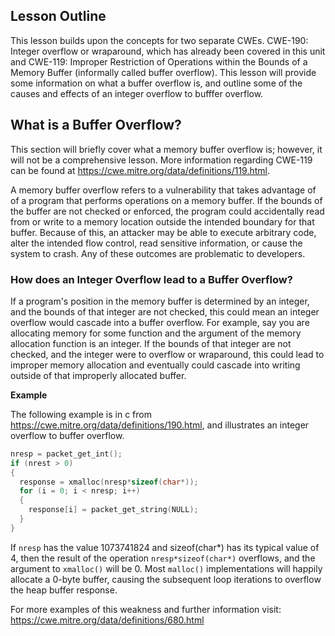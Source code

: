 ## Lesson Outline

This lesson builds upon the concepts for two separate CWEs. CWE-190: Integer overflow or wraparound, which has already been covered in this unit and CWE-119: Improper Restriction of Operations within the Bounds of a Memory Buffer (informally called buffer overflow). This lesson will provide some information on what a buffer overflow is, and outline some of the causes and effects of an integer overflow to bufffer overflow.

## What is a Buffer Overflow?

This section will briefly cover what a memory buffer overflow is; however, it will not be a comprehensive lesson. More information regarding CWE-119 can be found at https://cwe.mitre.org/data/definitions/119.html. 

A memory buffer overflow refers to a vulnerability that takes advantage of of a program that performs operations on a memory buffer. If the bounds of the buffer are not checked or enforced, the program could accidentally read from or write to a memory location outside the intended boundary for that buffer. Because of this, an attacker may be able to execute arbitrary code, alter the intended flow control, read sensitive information, or cause the system to crash. Any of these outcomes are problematic to developers. 

### How does an Integer Overflow lead to a Buffer Overflow?

If a program's position in the memory buffer is determined by an integer, and the bounds of that integer are not checked, this could mean an integer overflow would cascade into a buffer overflow. For example, say you are allocating memory for some function and the argument of the memory allocation function is an integer. If the bounds of that integer are not checked, and the integer were to overflow or wraparound, this could lead to improper memory allocation and eventually could cascade into writing outside of that improperly allocated buffer.

**Example**

The following example is in c from https://cwe.mitre.org/data/definitions/190.html, and illustrates an integer overflow to buffer overflow.
```c
nresp = packet_get_int();
if (nrest > 0)
{
  response = xmalloc(nresp*sizeof(char*));
  for (i = 0; i < nresp; i++)
  {
    response[i] = packet_get_string(NULL);
  }
}
```
If `nresp` has the value 1073741824 and sizeof(char*) has its typical value of 4, then the result of the operation `nresp*sizeof(char*)` overflows, and the argument to `xmalloc()` will be 0. Most `malloc()` implementations will happily allocate a 0-byte buffer, causing the subsequent loop iterations to overflow the heap buffer response.

For more examples of this weakness and further information visit: <https://cwe.mitre.org/data/definitions/680.html>
